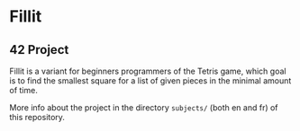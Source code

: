 # Fillit
## 42 Project

Fillit is a variant for beginners programmers of the Tetris game, which goal is to find the smallest square for a list of
given pieces in the minimal amount of time.

More info about the project in the directory `subjects/` (both en and fr) of this repository.

